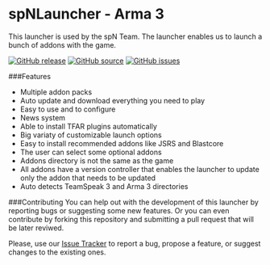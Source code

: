 # spNLauncher - Arma 3

This launcher is used by the spN Team. The launcher enables us to launch a bunch of addons with the game.

[![GitHub release](https://img.shields.io/github/release/serialtasted/spNLauncher.svg?label=Download&color=blue)](https://github.com/serialtasted/spNLauncher/releases)
[![GitHub source](https://img.shields.io/badge/Source-Download%20ZIP-orange.svg)](https://github.com/serialtasted/spNLauncher/archive/master.zip)
[![GitHub issues](https://img.shields.io/github/issues/serialtasted/spNLauncher.svg?label=Issues)](https://github.com/serialtasted/spNLauncher/issues)

###Features
* Multiple addon packs
* Auto update and download everything you need to play
* Easy to use and to configure
* News system
* Able to install TFAR plugins automatically
* Big variaty of customizable launch options
* Easy to install recommended addons like JSRS and Blastcore
* The user can select some optional addons
* Addons directory is not the same as the game
* All addons have a version controller that enables the launcher to update only the addon that needs to be updated
* Auto detects TeamSpeak 3 and Arma 3 directories

###Contributing
You can help out with the development of this launcher by reporting bugs or suggesting some new features. Or you can even contribute by forking this repository and submitting a pull request that will be later reviwed.

Please, use our [Issue Tracker](https://github.com/serialtasted/spNLauncher/issues) to report a bug, propose a feature, or suggest changes to the existing ones.
